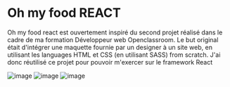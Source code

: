 # Oh my food REACT
Oh my food react est ouvertement inspiré du second projet réalisé dans le cadre de ma formation Développeur web Openclassroom. Le but original était d'intégrer une maquette fournie par un designer à un site web, en utilisant les languages HTML et CSS (en utilisant SASS) from scratch. J'ai donc réutilisé ce projet pour pouvoir m'exercer sur le framework React
 
![image](https://user-images.githubusercontent.com/74512723/110956185-a7be0980-834a-11eb-9ce6-40ff94f51b18.png) ![image](https://user-images.githubusercontent.com/74512723/110956532-02576580-834b-11eb-9ce3-837b9f124f14.png) ![image](https://user-images.githubusercontent.com/74512723/110956258-bc9a9d00-834a-11eb-90c2-dcaa6b0262df.png)
